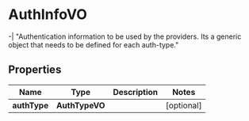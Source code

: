 

# AuthInfoVO

-| \"Authentication information to be used by the providers. Its a generic object that needs to be defined for each auth-type.\"

## Properties

Name | Type | Description | Notes
------------ | ------------- | ------------- | -------------
**authType** | **AuthTypeVO** |  |  [optional]



